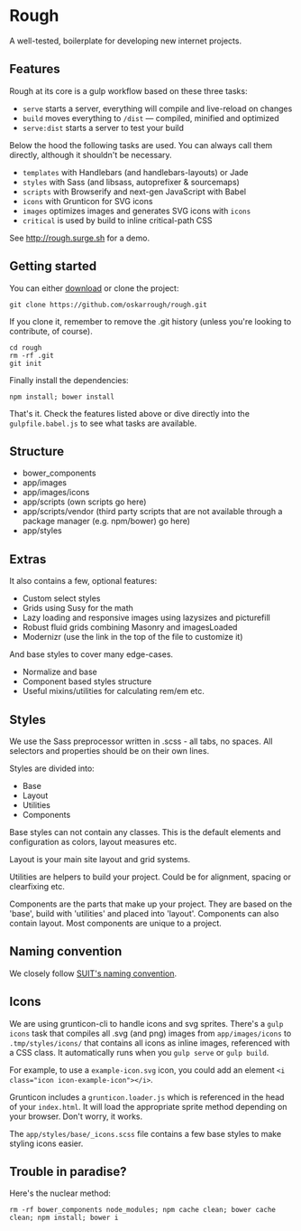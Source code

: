 # Rough

A well-tested, boilerplate for developing new internet projects.

## Features

Rough at its core is a gulp workflow based on these three tasks:

- `serve` starts a server, everything will compile and live-reload on changes
- `build` moves everything to `/dist` — compiled, minified and optimized
- `serve:dist` starts a server to test your build

Below the hood the following tasks are used. You can always call them directly, although it shouldn't be necessary.

- `templates` with Handlebars (and handlebars-layouts) or Jade
- `styles` with Sass (and libsass, autoprefixer & sourcemaps)
- `scripts` with Browserify and next-gen JavaScript with Babel
- `icons` with Grunticon for SVG icons
- `images` optimizes images and generates SVG icons with `icons`
- `critical` is used by build to inline critical-path CSS

See http://rough.surge.sh for a demo.

## Getting started

You can either [download](https://github.com/oskarrough/rough/archive/master.zip) or clone the project:

```
git clone https://github.com/oskarrough/rough.git
```

If you clone it, remember to remove the .git history (unless you're looking to contribute, of course).

```
cd rough
rm -rf .git
git init
```

Finally install the dependencies:

```
npm install; bower install
```

That's it. Check the features listed above or dive directly into the `gulpfile.babel.js` to see what tasks are available.

## Structure

- bower_components
- app/images
- app/images/icons
- app/scripts (own scripts go here)
- app/scripts/vendor (third party scripts that are not available through a package manager (e.g. npm/bower) go here)
- app/styles

## Extras

It also contains a few, optional features:

- Custom select styles
- Grids using Susy for the math
- Lazy loading and responsive images using lazysizes and picturefill
- Robust fluid grids combining Masonry and imagesLoaded
- Modernizr (use the link in the top of the file to customize it)

And base styles to cover many edge-cases.

- Normalize and base
- Component based styles structure
- Useful mixins/utilities for calculating rem/em etc.

## Styles

We use the Sass preprocessor written in .scss - all tabs, no spaces. All selectors and properties should be on their own lines.

Styles are divided into:

- Base
- Layout
- Utilities
- Components

Base styles can not contain any classes. This is the default elements and configuration as colors, layout measures etc.

Layout is your main site layout and grid systems.

Utilities are helpers to build your project. Could be for alignment, spacing or clearfixing etc.

Components are the parts that make up your project. They are based on the 'base', build with 'utilities' and placed into 'layout'. Components can also contain layout. Most components are unique to a project.

## Naming convention

We closely follow [SUIT's naming convention](https://github.com/suitcss/suit/blob/master/doc/naming-conventions.md).

## Icons

We are using grunticon-cli to handle icons and svg sprites. There's a `gulp icons` task that compiles all .svg (and png) images from `app/images/icons` to `.tmp/styles/icons/` that contains all icons as inline images, referenced with a CSS class. It automatically runs when you `gulp serve` or `gulp build`.

For example, to use a `example-icon.svg` icon, you could add an element `<i class="icon icon-example-icon"></i>`.

Grunticon includes a `grunticon.loader.js` which is referenced in the head of your `index.html`. It will load the appropriate sprite method depending on your browser. Don't worry, it works.

The `app/styles/base/_icons.scss` file contains a few base styles to make styling icons easier.

## Trouble in paradise?

Here's the nuclear method:

`rm -rf bower_components node_modules; npm cache clean; bower cache clean; npm install; bower i`
